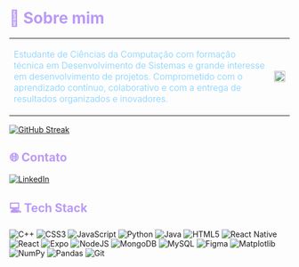 <h1 style="color:#bb9af7; font-weight: 650">💫 Sobre mim</h1>

<table>
  <tr>
    <td>
      <p align="left" style="font-weight: 300; color: #7dcfff" width="50px">
        Estudante de Ciências da Computação com formação técnica em Desenvolvimento de
        Sistemas e grande interesse em desenvolvimento de projetos. Comprometido com o
        aprendizado contínuo, colaborativo e com a entrega de resultados organizados e inovadores.
      </p>
    </td>
    <td>
      <img src="https://github-readme-stats.vercel.app/api/top-langs/?username=falcaoalvinho&theme=tokyonight&hide_border=false" width="100%" />
    </td>
  </tr>
</table>

  <a href="https://git.io/streak-stats">
    <img src="https://github-readme-streak-stats.herokuapp.com?user=falcaoalvinho&theme=tokyonight" alt="GitHub Streak"/>
  </a>

<h2 style="color:#bb9af7; font-weight: 700">🌐 Contato</h2>

[![LinkedIn](https://img.shields.io/badge/LinkedIn-%230077B5.svg?logo=linkedin&logoColor=white)](https://linkedin.com/in/alvarofalcao)

<h2 style="color:#bb9af7; font-weight: 700">💻 Tech Stack</h2>

![C++](https://img.shields.io/badge/c++-%2300599C.svg?style=for-the-badge&logo=c%2B%2B&logoColor=white) ![CSS3](https://img.shields.io/badge/css3-%231572B6.svg?style=for-the-badge&logo=css3&logoColor=white) ![JavaScript](https://img.shields.io/badge/javascript-%23323330.svg?style=for-the-badge&logo=javascript&logoColor=%23F7DF1E) ![Python](https://img.shields.io/badge/python-3670A0?style=for-the-badge&logo=python&logoColor=ffdd54) ![Java](https://img.shields.io/badge/java-%23ED8B00.svg?style=for-the-badge&logo=openjdk&logoColor=white) ![HTML5](https://img.shields.io/badge/html5-%23E34F26.svg?style=for-the-badge&logo=html5&logoColor=white) ![React Native](https://img.shields.io/badge/react_native-%2320232a.svg?style=for-the-badge&logo=react&logoColor=%2361DAFB) ![React](https://img.shields.io/badge/react-%2320232a.svg?style=for-the-badge&logo=react&logoColor=%2361DAFB) ![Expo](https://img.shields.io/badge/expo-1C1E24?style=for-the-badge&logo=expo&logoColor=#D04A37) ![NodeJS](https://img.shields.io/badge/node.js-6DA55F?style=for-the-badge&logo=node.js&logoColor=white) ![MongoDB](https://img.shields.io/badge/MongoDB-%234ea94b.svg?style=for-the-badge&logo=mongodb&logoColor=white) ![MySQL](https://img.shields.io/badge/mysql-4479A1.svg?style=for-the-badge&logo=mysql&logoColor=white) ![Figma](https://img.shields.io/badge/figma-%23F24E1E.svg?style=for-the-badge&logo=figma&logoColor=white) ![Matplotlib](https://img.shields.io/badge/Matplotlib-%23ffffff.svg?style=for-the-badge&logo=Matplotlib&logoColor=black) ![NumPy](https://img.shields.io/badge/numpy-%23013243.svg?style=for-the-badge&logo=numpy&logoColor=white) ![Pandas](https://img.shields.io/badge/pandas-%23150458.svg?style=for-the-badge&logo=pandas&logoColor=white) ![Git](https://img.shields.io/badge/git-%23F05033.svg?style=for-the-badge&logo=git&logoColor=white)
